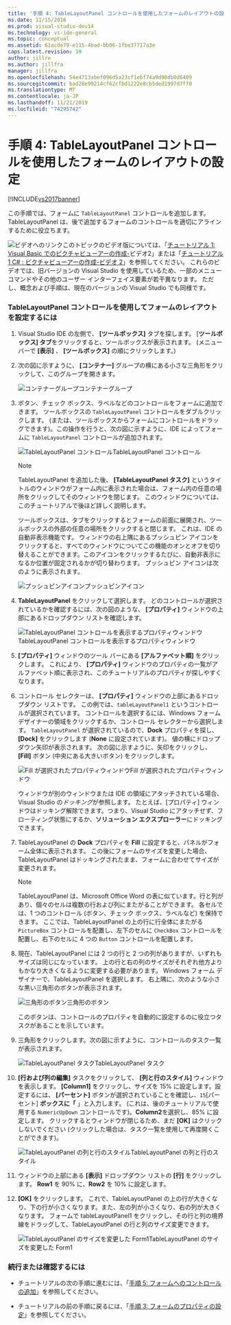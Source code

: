 ```yaml
---
title: '手順 4: TableLayoutPanel コントロールを使用したフォームのレイアウトの設定 | Microsoft Docs'
ms.date: 11/15/2016
ms.prod: visual-studio-dev14
ms.technology: vs-ide-general
ms.topic: conceptual
ms.assetid: 61acde79-e115-4bad-bb06-1fbe37717a3e
caps.latest.revision: 19
author: jillre
ms.author: jillfra
manager: jillfra
ms.openlocfilehash: 54e4713abef096d5a23cf1ebf74a9d90db0d6409
ms.sourcegitcommit: bad28e99214cf62cfbd1222e8cb5ded1997d7ff0
ms.translationtype: MT
ms.contentlocale: ja-JP
ms.lasthandoff: 11/21/2019
ms.locfileid: "74295742"
---
```

# <a name="step-4-lay-out-your-form-with-a-tablelayoutpanel-control"></a>手順 4: TableLayoutPanel コントロールを使用したフォームのレイアウトの設定
[!INCLUDE[vs2017banner](../includes/vs2017banner.md)]

この手順では、フォームに `TableLayoutPanel` コントロールを追加します。 TableLayoutPanel は、後で追加するフォームのコントロールを適切にアラインするために役立ちます。

 ![ビデオへのリンク](../data-tools/media/playvideo.gif "PlayVideo")このトピックのビデオ版については、「[チュートリアル 1: Visual Basic でのピクチャビューアーの作成-](https://go.microsoft.com/fwlink/?LinkId=205211)ビデオ2」または「[チュートリアル 1 C# : ピクチャビューアーの作成-ビデオ 2](https://go.microsoft.com/fwlink/?LinkId=205200)」を参照してください。 これらのビデオでは、旧バージョンの Visual Studio を使用しているため、一部のメニュー コマンドやその他のユーザー インターフェイス要素が若干異なります。 ただし、概念および手順は、現在のバージョンの Visual Studio でも同様です。

### <a name="to-lay-out-your-form-with-a-tablelayoutpanel-control"></a>TableLayoutPanel コントロールを使用してフォームのレイアウトを設定するには

1. Visual Studio IDE の左側で、 **[ツールボックス]** タブを探します。 [**ツールボックス] タブ**をクリックすると、ツールボックスが表示されます。 (メニュー バーで **[表示]** 、 **[ツールボックス]** の順にクリックします。)

2. 次の図に示すように、 **[コンテナー]** グループの横にある小さな三角形をクリックして、このグループを開きます。

     ![コンテナーグループ](../ide/media/express-toolbox.png "Express_Toolbox")コンテナーグループ

3. ボタン、チェック ボックス、ラベルなどのコントロールをフォームに追加できます。 ツールボックスの `TableLayoutPanel` コントロールをダブルクリックします。 (または、ツールボックスからフォームにコントロールをドラッグできます)。この操作を行うと、次の図に示すように、IDE によってフォームに `TableLayoutPanel` コントロールが追加されます。

     ![TableLayoutPanel コントロール](../ide/media/express-formtablelayout.png "Express_FormTableLayout")TableLayoutPanel コントロール

    > [!NOTE]
    > TableLayoutPanel を追加した後、 **[TableLayoutPanel タスク]** というタイトルのウィンドウがフォーム内に表示された場合は、フォーム内の任意の場所をクリックしてそのウィンドウを閉じます。 このウィンドウについては、このチュートリアルで後ほど詳しく説明します。

     ツールボックスは、タブをクリックするとフォームの前面に展開され、ツールボックスの外部の任意の場所をクリックすると閉じます。 これは、IDE の自動非表示機能です。 ウィンドウの右上隅にあるプッシュピン アイコンをクリックすると、すべてのウィンドウについてこの機能のオンとオフを切り替えることができます。このアイコンをクリックするたびに、自動非表示になるか位置が固定されるかが切り替わります。 プッシュピン アイコンは次のように表示されます。

     ![プッシュピンアイコン](../ide/media/express-pushpintoolbox.png "Express_PushpinToolbox")プッシュピンアイコン

4. **TableLayoutPanel** をクリックして選択します。 どのコントロールが選択されているかを確認するには、次の図のような、 **[プロパティ]** ウィンドウの上部にあるドロップダウン リストを確認します。

     ![TableLayoutPanel コントロールを表示するプロパティウィンドウ](../ide/media/express-controlspropwin.png "Express_ControlsPropWin")TableLayoutPanel コントロールを表示するプロパティウィンドウ

5. **[プロパティ]** ウィンドウのツール バーにある **[アルファベット順]** をクリックします。 これにより、 **[プロパティ]** ウィンドウのプロパティの一覧がアルファベット順に表示され、このチュートリアルのプロパティが探しやすくなります。

6. コントロール セレクターは、 **[プロパティ]** ウィンドウの上部にあるドロップダウン リストです。 この例では、`tableLayoutPanel1` というコントロールが選択されています。 コントロールを選択するには、Windows フォーム デザイナーの領域をクリックするか、コントロール セレクターから選択します。 `TableLayoutPanel` が選択されているので、**Dock** プロパティを探し、 **[Dock]** をクリックします (**None** に設定されています)。 値の横にドロップダウン矢印が表示されます。 次の図に示すように、矢印をクリックし、 **[Fill]** ボタン (中央にある大きいボタン) をクリックします。

     ![Fill が選択されたプロパティウィンドウ](../ide/media/express-docktable.png "Express_DockTable")Fill が選択されたプロパティウィンドウ

     ウィンドウが別のウィンドウまたは IDE の領域にアタッチされている場合、Visual Studio の*ドッキング*が参照します。 たとえば、[プロパティ] ウィンドウはドッキング解除できます。つまり、Visual Studio にアタッチせず、フローティング状態にするか、**ソリューション エクスプローラー**にドッキングできます。

7. TableLayoutPanel の **Dock** プロパティを **Fill** に設定すると、パネルがフォーム全体に表示されます。 この後にフォームのサイズを変更した場合、TableLayoutPanel はドッキングされたまま、フォームに合わせてサイズが変更されます。

    > [!NOTE]
    > TableLayoutPanel は、Microsoft Office Word の表に似ています。行と列があり、個々のセルは複数の行および列にまたがることができます。 各セルでは、1 つのコントロール (ボタン、チェック ボックス、ラベルなど) を保持できます。 ここでは、TableLayoutPanel の上の行に行全体にまたがる `PictureBox` コントロールを配置し、左下のセルに `CheckBox` コントロールを配置し、右下のセルに 4 つの `Button` コントロールを配置します。

8. 現在、TableLayoutPanel には 2 つの行と 2 つの列がありますが、いずれもサイズは同じになっています。 上の行と右の列のサイズがそれぞれ他方よりもかなり大きくなるように変更する必要があります。 Windows フォーム デザイナーで、TableLayoutPanel を選択します。 右上隅に、次のような小さな黒い三角形のボタンが表示されます。

     ![三角形のボタン](../ide/media/express-iconblacktriangle.gif "Express_IconBlackTriangle")三角形のボタン

     このボタンは、コントロールのプロパティを自動的に設定するのに役立つタスクがあることを示しています。

9. 三角形をクリックします。次の図に示すように、コントロールのタスク一覧が表示されます。

     ![TableLayoutPanel タスク](../ide/media/express-tablepanel.png "Express_TablePanel")TableLayoutPanel タスク

10. **[行および列の編集]** タスクをクリックして、 **[列と行のスタイル]** ウィンドウを表示します。 **[Column1]** をクリックし、サイズを 15% に設定します。設定するには、 **[パーセント]** ボタンが選択されていることを確認し、`15`[パーセント] **ボックスに「** 」と入力します。 (これは、後のチュートリアルで使用する `NumericUpDown` コントロールです)。**Column2**を選択し、85% に設定します。 クリックするとウィンドウが閉じるため、まだ **[OK]** はクリックしないでください (クリックした場合は、タスク一覧を使用して再度開くことができます)。

     ![TableLayoutPanel の列と行のスタイル](../ide/media/vs-tablelayoutpanel-setup.png "VS_TableLayoutPanel_Setup")TableLayoutPanel の列と行のスタイル

11. ウィンドウの上部にある **[表示]** ドロップダウン リストの **[行]** をクリックします。 **Row1** を 90% に、**Row2** を 10% に設定します。

12. **[OK]** をクリックします。 これで、TableLayoutPanel の上の行が大きくなり、下の行が小さくなります。また、左の列が小さくなり、右の列が大きくなります。 フォームで tableLayoutPanel1 をクリックし、その行と列の境界線をドラッグして、TableLayoutPanel の行と列のサイズ変更できます。

     ![TableLayoutPanel のサイズを変更した Form1](../ide/media/vs-formafterlayoutpanel.png "VS_FormAfterLayoutPanel")TableLayoutPanel のサイズを変更した Form1

### <a name="to-continue-or-review"></a>続行または確認するには

- チュートリアルの次の手順に進むには、「[手順 5: フォームへのコントロールの追加](../ide/step-5-add-controls-to-your-form.md)」を参照してください。

- チュートリアルの前の手順に戻るには、「[手順 3: フォームのプロパティの設定](../ide/step-3-set-your-form-properties.md)」を参照してください。
